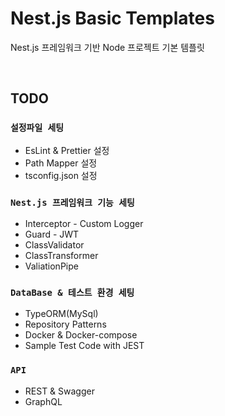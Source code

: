 # Nest.js Basic Templates

Nest.js 프레임워크 기반 Node 프로젝트 기본 템플릿

<br/>

## TODO

### `설정파일 세팅`

- EsLint & Prettier 설정
- Path Mapper 설정
- tsconfig.json 설정

### `Nest.js 프레임워크 기능 세팅`

- Interceptor - Custom Logger
- Guard - JWT
- ClassValidator
- ClassTransformer
- ValiationPipe

### `DataBase & 테스트 환경 세팅`

- TypeORM(MySql)
- Repository Patterns
- Docker & Docker-compose
- Sample Test Code with JEST

### `API`

- REST & Swagger
- GraphQL
